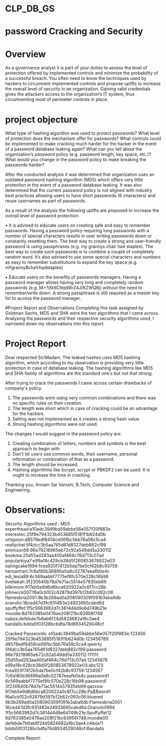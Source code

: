 # CLP_DB_GS 
# password Cracking and Security
# Overview
As a governance analyst it is part of your duties to assess the level of protection offered by implemented controls and minimize the probability of a successful breach. You often need to know the techniques used by hackers to circumvent implemented controls and propose uplifts to increase the overall level of security in an organization. Gaining valid credentials gives the attackers access to the organization’s IT system, thus circumventing most of perimeter controls in place.
# project objecture

What type of hashing algorithm was used to protect passwords?
What level of protection does the mechanism offer for passwords?
What controls could be implemented to make cracking much harder for the hacker in the event of a password database leaking again?
What can you tell about the organization’s password policy (e.g. password length, key space, etc.)?
What would you change in the password policy to make breaking the passwords harder? 

After the conducted analysis it was determined that organization uses an outdated password hashing algorithm (MD5) which offers very little protection in the event of a
password database leaking. It was also determined that the current password policy is not aligned with industry best practices allowing users to have short passwords (6
characters) and reuse usernames as part of passwords.

As a result of the analysis the following uplifts are proposed to increase the overall level of password protection:

• It is advised to educate users on creating safe and easy to remember passwords. Having a password policy requiring long passwords with a number of special characters
results in user writing passwords down or constantly resetting them. The best way to create a strong and user-friendly password is using passphrases (e.g.
my grannys chair had staples). The best way to create such passwords is to combine a couple of completely random word. It’s also advised to use some special characters
and numbers as easy to remember substitutions to expand the key space (e.g. mYgranny$cha1rhadstaples)

• Educate users on the benefits of passwords managers. Having a password manager allows having very long and completely random passwords (e.g. M>?{tk6Cfep6BrZ4J)KZWQ8j)
without the need to remember/write down. A strong passphrase is still required as a master key for to access the password manager.

#Project Report and Observations
Completing this task assigned by Goldman Sachs, MD5 and SHA were the two algorithms that I came across. Analysing the passwords and their respective security algorithms
used, I narrowed down my observations into this report.

# Project Report

Dear respected Sir/Madam,
The leaked hashes uses MD5 hashing algorithm, which according to my observation is providing very little protection in case of database leaking.
The hashing algorithms like MD5 and SHA-family of algorithms are the standard one's but not that strong.

After trying to crack the passwords I came across certain drawbacks of company's policy.
1. The passwords were using very common combinations and there was no specific rules on their creation.
2. The length was short which in case of cracking could be an advantage for the hackers.
3. Salting was not implemented as it creates a strong hash value.
4. Strong hashing algorithms were not used.

The changes I would suggest in the password policy are:
1. Creating combination of letters, numbers and symbols is the best approach to begin with.
2. Don't let users use common words, their username, personal information or combination of that as a password.
3. The length should be increased.
4. Hashing algorithms like bcrypt, scrypt or PBKDF2 can be used. It is ought to increase the time in cracking.


Thanking you, 
Annam Sai Vamshi,
B.Tech, Computer Science and Engineering.

# Observations:

Security Algorithms used : MD5
experthead:e10adc3949ba59abbe56e057f20f883e
interestec:25f9e794323b453885f5181f1b624d0b
ortspoon:d8578edf8458ce06fbc5bb76a58c5ca4
reallychel:5f4dcc3b5aa765d61d8327deb882cf99
simmson56:96e79218965eb72c92a549dd5a330112
bookma:25d55ad283aa400af464c76d713c07ad
popularkiya7:e99a18c428cb38d5f260853678922e03
eatingcake1994:fcea920f7412b5da7be0cf42b8c93759
heroanhart:7c6a180b36896a0a8c02787eeafb0e4c
edi_tesla89:6c569aabbf7775ef8fc570e228c16b98
liveltekah:3f230640b78d7e71ac5514e57935eb69
blikimore:917eb5e9d6d6bca820922a0c6f7cc28b
johnwick007:f6a0cb102c62879d397b12b62c092c06
flamesbria2001:9b3b269ad0a208090309f091b3aba9db
oranolio:16ced47d3fc931483e24933665cded6d
spuffyffet:1f5c5683982d7c3814d4d9e6d749b21e
moodie:8d763385e0476ae208f21bc63956f748
nabox:defebde7b6ab6f24d5824682a16c3ae4
bandalls:bdda5f03128bcbdfa78d8934529048cf

Cracked Passwords: 
e10adc3949ba59abbe56e057f20f883e:123456 
25f9e794323b453885f5181f1b624d0b:123456789
d8578edf8458ce06fbc5bb76a58c5ca4:qwerty 
5f4dcc3b5aa765d61d8327deb882cf99:password 
96e79218965eb72c92a549dd5a330112:111111
25d55ad283aa400af464c76d713c07ad:12345678
e99a18c428cb38d5f260853678922e03:abc123
fcea920f7412b5da7be0cf42b8c93759:1234567
7c6a180b36896a0a8c02787eeafb0e4c:password1
6c569aabbf7775ef8fc570e228c16b98:password!
3f230640b78d7e71ac5514e57935eb69:qazxsw 
917eb5e9d6d6bca820922a0c6f7cc28b:Pa$$word1
f6a0cb102c62879d397b12b62c092c06:bluered 
9b3b269ad0a208090309f091b3aba9db:Flamesbria2001
16ced47d3fc931483e24933665cded6d:Oranolio1994
1f5c5683982d7c3814d4d9e6d749b21e:Spuffyffet12
8d763385e0476ae208f21bc63956f748:moodie00
defebde7b6ab6f24d5824682a16c3ae4:nAbox!1
bdda5f03128bcbdfa78d8934529048cf:Bandalls

Complete Report:
